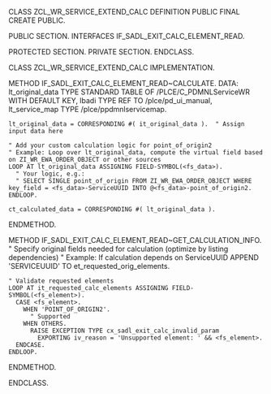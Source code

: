 CLASS ZCL_WR_SERVICE_EXTEND_CALC DEFINITION
  PUBLIC
  FINAL
  CREATE PUBLIC.

  PUBLIC SECTION.
    INTERFACES IF_SADL_EXIT_CALC_ELEMENT_READ.

  PROTECTED SECTION.
  PRIVATE SECTION.
ENDCLASS.

CLASS ZCL_WR_SERVICE_EXTEND_CALC IMPLEMENTATION.

  METHOD IF_SADL_EXIT_CALC_ELEMENT_READ~CALCULATE.
    DATA: lt_original_data TYPE STANDARD TABLE OF /PLCE/C_PDMNLServiceWR WITH DEFAULT KEY,
          lbadi TYPE REF TO /plce/pd_ui_manual,
          lt_service_map TYPE /plce/ppdmnlservicemap.

    lt_original_data = CORRESPONDING #( it_original_data ).  " Assign input data here

    " Add your custom calculation logic for point_of_origin2
    " Example: Loop over lt_original_data, compute the virtual field based on ZI_WR_EWA_ORDER_OBJECT or other sources
    LOOP AT lt_original_data ASSIGNING FIELD-SYMBOL(<fs_data>).
      " Your logic, e.g.:
      " SELECT SINGLE point_of_origin FROM ZI_WR_EWA_ORDER_OBJECT WHERE key_field = <fs_data>-ServiceUUID INTO @<fs_data>-point_of_origin2.
    ENDLOOP.

    ct_calculated_data = CORRESPONDING #( lt_original_data ).
  ENDMETHOD.

  METHOD IF_SADL_EXIT_CALC_ELEMENT_READ~GET_CALCULATION_INFO.
    " Specify original fields needed for calculation (optimize by listing dependencies)
    " Example: If calculation depends on ServiceUUID
    APPEND 'SERVICEUUID' TO et_requested_orig_elements.

    " Validate requested elements
    LOOP AT it_requested_calc_elements ASSIGNING FIELD-SYMBOL(<fs_element>).
      CASE <fs_element>.
        WHEN 'POINT_OF_ORIGIN2'.
          " Supported
        WHEN OTHERS.
          RAISE EXCEPTION TYPE cx_sadl_exit_calc_invalid_param
            EXPORTING iv_reason = 'Unsupported element: ' && <fs_element>.
      ENDCASE.
    ENDLOOP.
  ENDMETHOD.

ENDCLASS.
